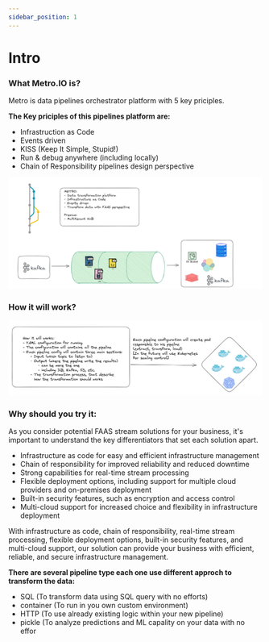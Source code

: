 ```yaml
---
sidebar_position: 1
---
```


# Intro

### What Metro.IO is?
Metro is data pipelines orchestrator platform with 5 key priciples.

__The Key priciples of this pipelines platform are:__
- Infrastruction as Code
- Events driven
- KISS (Keep It Simple, Stupid!)
- Run & debug anywhere (including locally)
- Chain of Responsibility pipelines design perspective 


![img](../static/img/basics.png)

### How it will work?
![img](../static/img/how_it_will_works.png)


### Why should you try it:
As you consider potential FAAS stream solutions for your business, it's important to understand the key differentiators that set each solution apart. 

- Infrastructure as code for easy and efficient infrastructure management
- Chain of responsibility for improved reliability and reduced downtime
- Strong capabilities for real-time stream processing
- Flexible deployment options, including support for multiple cloud providers and on-premises deployment
- Built-in security features, such as encryption and access control
- Multi-cloud support for increased choice and flexibility in infrastructure deployment

 With infrastructure as code, chain of responsibility, real-time stream processing, flexible deployment options, built-in security features, and multi-cloud support, our solution can provide your business with efficient, reliable, and secure infrastructure management.


**There are several pipeline type each one use different approch to transform the data:**
- SQL (To transform data using SQL query with no efforts)
- container (To run in you own custom environment)
- HTTP (To use already existing logic within your new pipeline)
- pickle (To analyze predictions and ML capality on your data with no effor
